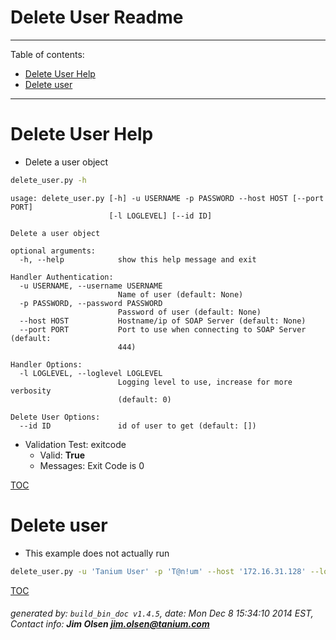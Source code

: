 Delete User Readme
===========================

---------------------------
<a name='toc'>Table of contents:</a>

  * [Delete User Help](#user-content-delete-user-help)
  * [Delete user](#user-content-delete-user)

---------------------------

# Delete User Help

  * Delete a user object

```bash
delete_user.py -h
```

```
usage: delete_user.py [-h] -u USERNAME -p PASSWORD --host HOST [--port PORT]
                      [-l LOGLEVEL] [--id ID]

Delete a user object

optional arguments:
  -h, --help            show this help message and exit

Handler Authentication:
  -u USERNAME, --username USERNAME
                        Name of user (default: None)
  -p PASSWORD, --password PASSWORD
                        Password of user (default: None)
  --host HOST           Hostname/ip of SOAP Server (default: None)
  --port PORT           Port to use when connecting to SOAP Server (default:
                        444)

Handler Options:
  -l LOGLEVEL, --loglevel LOGLEVEL
                        Logging level to use, increase for more verbosity
                        (default: 0)

Delete User Options:
  --id ID               id of user to get (default: [])
```

  * Validation Test: exitcode
    * Valid: **True**
    * Messages: Exit Code is 0



[TOC](#user-content-toc)


# Delete user

  * This example does not actually run

```bash
delete_user.py -u 'Tanium User' -p 'T@n!um' --host '172.16.31.128' --loglevel 1 --id 123456
```



[TOC](#user-content-toc)


###### generated by: `build_bin_doc v1.4.5`, date: Mon Dec  8 15:34:10 2014 EST, Contact info: **Jim Olsen <jim.olsen@tanium.com>**